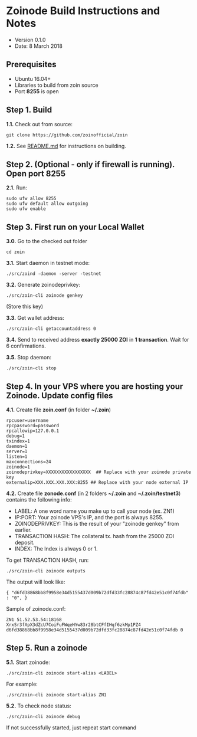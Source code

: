 Zoinode Build Instructions and Notes
=============================
 - Version 0.1.0
 - Date: 8 March 2018

Prerequisites
-------------
 - Ubuntu 16.04+
 - Libraries to build from zoin source
 - Port **8255** is open

Step 1. Build
----------------------
**1.1.**  Check out from source:

    git clone https://github.com/zoinofficial/zoin

**1.2.**  See [README.md](README.md) for instructions on building.

Step 2. (Optional - only if firewall is running). Open port 8255
----------------------
**2.1.**  Run:

    sudo ufw allow 8255
    sudo ufw default allow outgoing
    sudo ufw enable

Step 3. First run on your Local Wallet
----------------------
**3.0.**  Go to the checked out folder

    cd zoin

**3.1.**  Start daemon in testnet mode:

    ./src/zoind -daemon -server -testnet

**3.2.**  Generate zoinodeprivkey:

    ./src/zoin-cli zoinode genkey

(Store this key)

**3.3.**  Get wallet address:

    ./src/zoin-cli getaccountaddress 0

**3.4.**  Send to received address **exactly 25000 ZOI** in **1 transaction**. Wait for 6 confirmations.

**3.5.**  Stop daemon:

    ./src/zoin-cli stop

Step 4. In your VPS where you are hosting your Zoinode. Update config files
----------------------
**4.1.**  Create file **zoin.conf** (in folder **~/.zoin**)

    rpcuser=username
    rpcpassword=password
    rpcallowip=127.0.0.1
    debug=1
    txindex=1
    daemon=1
    server=1
    listen=1
    maxconnections=24
    zoinode=1
    zoinodeprivkey=XXXXXXXXXXXXXXXXX  ## Replace with your zoinode private key
    externalip=XXX.XXX.XXX.XXX:8255 ## Replace with your node external IP

**4.2.**  Create file **zonode.conf** (in 2 folders **~/.zoin** and **~/.zoin/testnet3**) contains the following info:
 - LABEL: A one word name you make up to call your node (ex. ZN1)
 - IP:PORT: Your zoinode VPS's IP, and the port is always 8255.
 - ZOINODEPRIVKEY: This is the result of your "zoinode genkey" from earlier.
 - TRANSACTION HASH: The collateral tx. hash from the 25000 ZOI deposit.
 - INDEX: The Index is always 0 or 1.

To get TRANSACTION HASH, run:

    ./src/zoin-cli zoinode outputs

The output will look like:

    { "d6fd38868bb8f9958e34d5155437d009b72dfd33fc28874c87fd42e51c0f74fdb" : "0", }

Sample of zoinode.conf:

    ZN1 51.52.53.54:18168 XrxSr3fXpX3dZcU7CoiFuFWqeHYw83r28btCFfIHqf6zkMp1PZ4 d6fd38868bb8f9958e34d5155437d009b72dfd33fc28874c87fd42e51c0f74fdb 0

Step 5. Run a zoinode
----------------------
**5.1.**  Start zoinode:

    ./src/zoin-cli zoinode start-alias <LABEL>

For example:

    ./src/zoin-cli zoinode start-alias ZN1

**5.2.**  To check node status:

    ./src/zoin-cli zoinode debug

If not successfully started, just repeat start command
